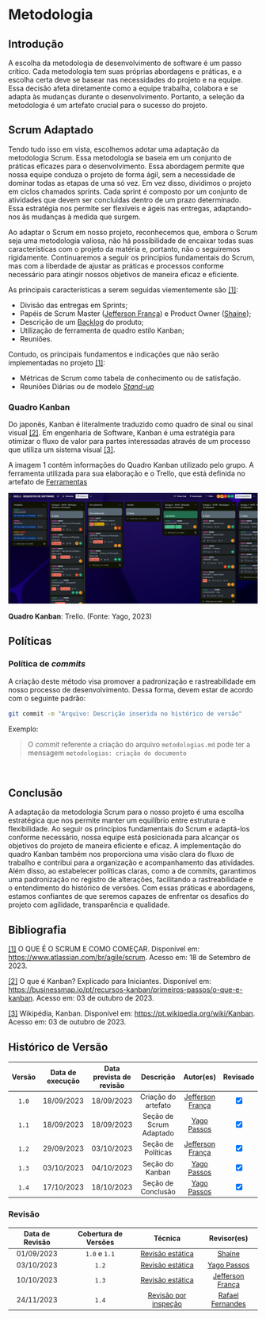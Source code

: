 # Metodologia

## Introdução

A escolha da metodologia de desenvolvimento de software é um passo crítico. Cada metodologia tem suas próprias abordagens e práticas, e a escolha certa deve se basear nas necessidades do projeto e na equipe. Essa decisão afeta diretamente como a equipe trabalha, colabora e se adapta às mudanças durante o desenvolvimento. Portanto, a seleção da metodologia é um artefato crucial para o sucesso do projeto.

## Scrum Adaptado

Tendo tudo isso em vista, escolhemos adotar uma adaptação da metodologia Scrum. Essa metodologia se baseia em um conjunto de práticas eficazes para o desenvolvimento. Essa abordagem permite que nossa equipe conduza o projeto de forma ágil, sem a necessidade de dominar todas as etapas de uma só vez. Em vez disso, dividimos o projeto em ciclos chamados sprints. Cada sprint é composto por um conjunto de atividades que devem ser concluídas dentro de um prazo determinado. Essa estratégia nos permite ser flexíveis e ágeis nas entregas, adaptando-nos às mudanças à medida que surgem.

Ao adaptar o Scrum em nosso projeto, reconhecemos que, embora o Scrum seja uma metodologia valiosa, não há possibilidade de encaixar todas suas características com o projeto da matéria e, portanto, não o seguiremos rigidamente. Continuaremos a seguir os princípios fundamentais do Scrum, mas com a liberdade de ajustar as práticas e processos conforme necessário para atingir nossos objetivos de maneira eficaz e eficiente.

As principais características a serem seguidas viementemente são <a id="a" href="#aa">[1]</a>:

 - Divisão das entregas em Sprints;
 - Papéis de Scrum Master ([Jefferson França](https://github.com/Frans6)) e Product Owner ([Shaíne](https://github.com/ShaineOliveira));  
 - Descrição de um [Backlog]() do produto;
 - Utilização de ferramenta de quadro estilo Kanban;
 - Reuniões.

Contudo, os principais fundamentos e indicações que não serão implementadas no projeto <a id="a" href="#aa">[1]</a>:

 - Métricas de Scrum como tabela de conhecimento ou de satisfação.
 - Reuniões Diárias ou de modelo [_Stand-up_](https://blog.cronapp.io/stand-up-meeting-o-que-e-e-como-realizar-uma-daily-scrum/)

### Quadro Kanban
Do japonês, Kanban é literalmente traduzido como quadro de sinal ou sinal visual <a id="aa" href="#a">[2]</a>. Em engenharia de Software, Kanban é uma estratégia para otimizar o fluxo de valor para partes interessadas através de um processo que utiliza um sistema visual <a id="aa" href="#a">[3]</a>.

A imagem 1 contém informações do Quadro Kanban utilizado pelo grupo. A ferramenta utilizada para sua elaboração 
e o Trello, que está definida no artefato de [Ferramentas](/docs/planejamento/ferramentas.md) <br>

![Kanban](../planejamento/img/kanban_exemplo.png)

<b>Quadro Kanban</b>: Trello. (Fonte: Yago, 2023)

## Políticas

### Política de _commits_
A criação deste método visa promover a padronização e rastreabilidade em nosso processo de desenvolvimento. Dessa forma, devem estar de acordo com o seguinte padrão:

```bash
git commit -m "Arquivo: Descrição inserida no histórico de versão"
```

Exemplo:
>
> O _commit_ referente a criação do arquivo `metodologias.md` pode ter a mensagem `metodologias: criação do documento`

</br>

## Conclusão 

A adaptação da metodologia Scrum para o nosso projeto é uma escolha estratégica que nos permite manter um equilíbrio entre estrutura e flexibilidade. Ao seguir os princípios fundamentais do Scrum e adaptá-los conforme necessário, nossa equipe está posicionada para alcançar os objetivos do projeto de maneira eficiente e eficaz. A implementação do quadro Kanban também nos proporciona uma visão clara do fluxo de trabalho e contribui para a organização e acompanhamento das atividades. Além disso, ao estabelecer políticas claras, como a de commits, garantimos uma padronização no registro de alterações, facilitando a rastreabilidade e o entendimento do histórico de versões. Com essas práticas e abordagens, estamos confiantes de que seremos capazes de enfrentar os desafios do projeto com agilidade, transparência e qualidade.

## Bibliografia

<a id="aa" href="#a">[1]</a> O QUE É O SCRUM E COMO COMEÇAR. Disponível em: <https://www.atlassian.com/br/agile/scrum>. Acesso em: 18 de Setembro de 2023.

<a id="aa" href="#a">[2]</a> O que é Kanban? Explicado para Iniciantes. Disponível em: <https://businessmap.io/pt/recursos-kanban/primeiros-passos/o-que-e-kanban>. Acesso em: 03 de outubro de 2023.

<a id="aa" href="#a">[3]</a> Wikipédia, Kanban. Disponível em: <https://pt.wikipedia.org/wiki/Kanban>. Acesso em: 03 de outubro de 2023.

## Histórico de Versão

| Versão | Data de execução | Data prevista de revisão |       Descrição      |         Autor(es)      |       Revisado          |
| :----: | :--------------: | :-------------: | :-----------------------: | :----------------: | :-----------: |
| `1.0`  |    18/09/2023    |   18/09/2023    | Criação do artefato | [Jefferson França](https://github.com/Frans6)  | <input type="checkbox" enabled checked /> |
| `1.1`  |    18/09/2023    |   18/09/2023    | Seção de Scrum Adaptado |  [Yago Passos](https://github.com/yagompassos) | <input type="checkbox" enabled checked /> |
| `1.2`  |    29/09/2023    |   03/10/2023    | Seção de Políticas | [Jefferson França](https://github.com/Frans6)  | <input type="checkbox" enabled checked /> |
| `1.3`  |    03/10/2023    |   04/10/2023    | Seção do Kanban |  [Yago Passos](https://github.com/yagompassos) | <input type="checkbox" enabled checked /> |
| `1.4`  |    17/10/2023    |   18/10/2023    | Seção de Conclusão |  [Yago Passos](https://github.com/yagompassos) | <input type="checkbox" enabled checked /> |

### Revisão

| Data de Revisão | Cobertura de Versões  |          Técnica         |     Revisor(es)    |
| :------------: | :-------------: | :--------------------------: |  :---------------: |
|   01/09/2023   |  `1.0` e `1.1`  |     [Revisão estática](../verificacao/revisoes.md)       | [Shaíne](https://github.com/ShaineOliveira) |
|   03/10/2023   |      `1.2`      |     [Revisão estática](../verificacao/revisoes.md)       | [Yago Passos](https://github.com/yagompassos) |
|   10/10/2023   |      `1.3`      |     [Revisão estática](../verificacao/revisoes.md)       | [Jefferson França](https://github.com/Frans6) |
|   24/11/2023   |      `1.4`      |     [Revisão por inspeção](../verificacao/revisoes.md)       | [Rafael Fernandes](https://github.com/Rafael-gc) |